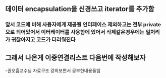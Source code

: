 ## 데이터 encapsulation을 신경쓰고 iterator를 추가함

### 앞서 코드에 비해 사용자에게 제공될 인터페이스 제외하고는 전부 private으로 되어있어서 이터레이터를 사용함에 있어서 삭제같은경우에는 일처리가 귀찮아지고 코드가 더러워진다 
  
## 그래서 나온게 이중연결리스트 다음번에 작성해보자

-권오흠교수님 자료구조 강의보면서 공부한내용들임
